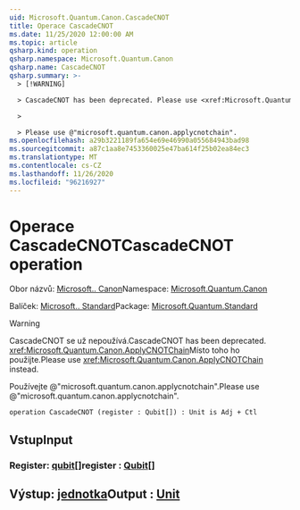 ```yaml
---
uid: Microsoft.Quantum.Canon.CascadeCNOT
title: Operace CascadeCNOT
ms.date: 11/25/2020 12:00:00 AM
ms.topic: article
qsharp.kind: operation
qsharp.namespace: Microsoft.Quantum.Canon
qsharp.name: CascadeCNOT
qsharp.summary: >-
  > [!WARNING]

  > CascadeCNOT has been deprecated. Please use <xref:Microsoft.Quantum.Canon.ApplyCNOTChain> instead.

  >

  > Please use @"microsoft.quantum.canon.applycnotchain".
ms.openlocfilehash: a29b3221189fa654e69e46990a055684943bad98
ms.sourcegitcommit: a87c1aa8e7453360025e47ba614f25b02ea84ec3
ms.translationtype: MT
ms.contentlocale: cs-CZ
ms.lasthandoff: 11/26/2020
ms.locfileid: "96216927"
---
```

# <a name="cascadecnot-operation"></a><span data-ttu-id="7be0b-102">Operace CascadeCNOT</span><span class="sxs-lookup"><span data-stu-id="7be0b-102">CascadeCNOT operation</span></span>

<span data-ttu-id="7be0b-103">Obor názvů: [Microsoft.. Canon](xref:Microsoft.Quantum.Canon)</span><span class="sxs-lookup"><span data-stu-id="7be0b-103">Namespace: [Microsoft.Quantum.Canon](xref:Microsoft.Quantum.Canon)</span></span>

<span data-ttu-id="7be0b-104">Balíček: [Microsoft.. Standard](https://nuget.org/packages/Microsoft.Quantum.Standard)</span><span class="sxs-lookup"><span data-stu-id="7be0b-104">Package: [Microsoft.Quantum.Standard](https://nuget.org/packages/Microsoft.Quantum.Standard)</span></span>


> [!WARNING]
> <span data-ttu-id="7be0b-105">CascadeCNOT se už nepoužívá.</span><span class="sxs-lookup"><span data-stu-id="7be0b-105">CascadeCNOT has been deprecated.</span></span> <span data-ttu-id="7be0b-106"><xref:Microsoft.Quantum.Canon.ApplyCNOTChain>Místo toho ho použijte.</span><span class="sxs-lookup"><span data-stu-id="7be0b-106">Please use <xref:Microsoft.Quantum.Canon.ApplyCNOTChain> instead.</span></span>
>
> <span data-ttu-id="7be0b-107">Používejte @"microsoft.quantum.canon.applycnotchain".</span><span class="sxs-lookup"><span data-stu-id="7be0b-107">Please use @"microsoft.quantum.canon.applycnotchain".</span></span>



```qsharp
operation CascadeCNOT (register : Qubit[]) : Unit is Adj + Ctl
```


## <a name="input"></a><span data-ttu-id="7be0b-108">Vstup</span><span class="sxs-lookup"><span data-stu-id="7be0b-108">Input</span></span>

### <a name="register--qubit"></a><span data-ttu-id="7be0b-109">Register: [qubit](xref:microsoft.quantum.lang-ref.qubit)[]</span><span class="sxs-lookup"><span data-stu-id="7be0b-109">register : [Qubit](xref:microsoft.quantum.lang-ref.qubit)[]</span></span>





## <a name="output--unit"></a><span data-ttu-id="7be0b-110">Výstup: [jednotka](xref:microsoft.quantum.lang-ref.unit)</span><span class="sxs-lookup"><span data-stu-id="7be0b-110">Output : [Unit](xref:microsoft.quantum.lang-ref.unit)</span></span>


